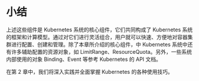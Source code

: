 # 小结

上述这些组件是 Kubernetes 系统的核心组件，它们共同构成了 Kubernetes 系统的框架和计算模型。通过对它们进行灵活组合，用户就可以快速、方便地对容器集群进行配置、创建和管理。除了本章所介绍的核心组件，中 Kubernetes 系统中还有许多辅助配置的资源对象，如 LimitRange、ResourceQuota。另外，一些系统内部使用的对象 Binding、Event 等参考 Kubernetes 的 API 文档。

在第 2 章中，我们将深入实践并全面掌握 Kubernetes 的各种使用技巧。

